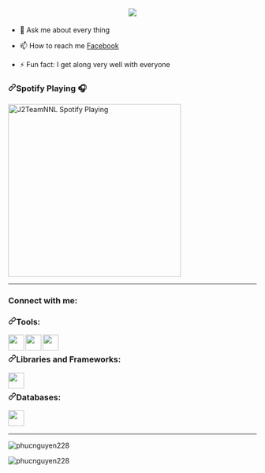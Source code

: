 <h1 align="center">
    <img src="https://readme-typing-svg.herokuapp.com/?font=Righteous&size=35&center=true&vCenter=true&width=500&height=70&duration=4000&lines=Hi+fellows+👋;+I'm+Phuc+Nguyen!;" />
</h1>

- 💬 Ask me about every thing

- 📫 How to reach me <a href="https://www.facebook.com/nguyenphuc.22821" rel="nofollow">Facebook</a>

- ⚡ Fun fact: I get along very well with everyone

<h3 dir="auto"><a id="user-content-spotify-playing-" class="anchor" aria-hidden="true" href="#spotify-playing-"><svg class="octicon octicon-link" viewBox="0 0 16 16" version="1.1" width="16" height="16" aria-hidden="true"><path fill-rule="evenodd" d="M7.775 3.275a.75.75 0 001.06 1.06l1.25-1.25a2 2 0 112.83 2.83l-2.5 2.5a2 2 0 01-2.83 0 .75.75 0 00-1.06 1.06 3.5 3.5 0 004.95 0l2.5-2.5a3.5 3.5 0 00-4.95-4.95l-1.25 1.25zm-4.69 9.64a2 2 0 010-2.83l2.5-2.5a2 2 0 012.83 0 .75.75 0 001.06-1.06 3.5 3.5 0 00-4.95 0l-2.5 2.5a3.5 3.5 0 004.95 4.95l1.25-1.25a.75.75 0 00-1.06-1.06l-1.25 1.25a2 2 0 01-2.83 0z"></path></svg></a>Spotify Playing <g-emoji class="g-emoji" alias="headphones" fallback-src="https://github.githubassets.com/images/icons/emoji/unicode/1f3a7.png">🎧</g-emoji></h3>
<p dir="auto"><a href="https://open.spotify.com/user/31ghget3jspvgpjwbv5pcwli3smab" rel="nofollow"><img src="https://camo.githubusercontent.com/ff67fbe20f03beaae1e78836849c9bc59b60e67a9aa4e3231aaebebfbabe7c71/68747470733a2f2f73706f746966792d706c6179696e672d6769742d6d61737465722e6a327465616d6e6e6c2e76657263656c2e6170702f6170692f73706f746966792d706c6179696e67" alt="J2TeamNNL Spotify Playing" width="350" data-canonical-src="https://spotify-playing-git-master.j2teamnnl.vercel.app/api/spotify-playing" style="max-width: 100%;"></a></p>

<hr>

<h3 align="left">Connect with me:</h3>
<p align="left">
</p>

<h3 dir="auto"><a id="user-content-tools" class="anchor" aria-hidden="true" href="#tools"><svg class="octicon octicon-link" viewBox="0 0 16 16" version="1.1" width="16" height="16" aria-hidden="true"><path fill-rule="evenodd" d="M7.775 3.275a.75.75 0 001.06 1.06l1.25-1.25a2 2 0 112.83 2.83l-2.5 2.5a2 2 0 01-2.83 0 .75.75 0 00-1.06 1.06 3.5 3.5 0 004.95 0l2.5-2.5a3.5 3.5 0 00-4.95-4.95l-1.25 1.25zm-4.69 9.64a2 2 0 010-2.83l2.5-2.5a2 2 0 012.83 0 .75.75 0 001.06-1.06 3.5 3.5 0 00-4.95 0l-2.5 2.5a3.5 3.5 0 004.95 4.95l1.25-1.25a.75.75 0 00-1.06-1.06l-1.25 1.25a2 2 0 01-2.83 0z"></path></svg></a>Tools:</h3>
<p dir="auto"><a target="_blank" rel="noopener noreferrer nofollow" href="https://camo.githubusercontent.com/e25e3749060b9d7d07edae288b1dc455efd0357f2b1de0282b255059d69a49c6/68747470733a2f2f63646e2e6a7364656c6976722e6e65742f6e706d2f73696d706c652d69636f6e7340342e382e302f69636f6e732f70687073746f726d2e737667"><img align="left" height="32" width="32" src="https://camo.githubusercontent.com/e25e3749060b9d7d07edae288b1dc455efd0357f2b1de0282b255059d69a49c6/68747470733a2f2f63646e2e6a7364656c6976722e6e65742f6e706d2f73696d706c652d69636f6e7340342e382e302f69636f6e732f70687073746f726d2e737667" data-canonical-src="https://cdn.jsdelivr.net/npm/simple-icons@4.8.0/icons/phpstorm.svg" style="max-width: 100%;"></a></p>
<p dir="auto"><a target="_blank" rel="noopener noreferrer nofollow" href="https://camo.githubusercontent.com/e1a0140c86a2e3777df78d24251f7c52bafe6779f988ea3cc213b54c502e2b63/68747470733a2f2f63646e2e6a7364656c6976722e6e65742f6e706d2f73696d706c652d69636f6e7340342e382e302f69636f6e732f78616d70702e737667"><img align="left" height="32" width="32" src="https://camo.githubusercontent.com/e1a0140c86a2e3777df78d24251f7c52bafe6779f988ea3cc213b54c502e2b63/68747470733a2f2f63646e2e6a7364656c6976722e6e65742f6e706d2f73696d706c652d69636f6e7340342e382e302f69636f6e732f78616d70702e737667" data-canonical-src="https://cdn.jsdelivr.net/npm/simple-icons@4.8.0/icons/xampp.svg" style="max-width: 100%;"></a></p>
<p dir="auto"><a target="_blank" rel="noopener noreferrer nofollow" href="https://camo.githubusercontent.com/ebe594a9d39d111f1c69787b7672acdd1762831298fb62d580787266f465ccb9/68747470733a2f2f63646e2e6a7364656c6976722e6e65742f6e706d2f73696d706c652d69636f6e7340342e382e302f69636f6e732f6c617261676f6e2e737667"><img align="left" height="32" width="32" src="https://camo.githubusercontent.com/ebe594a9d39d111f1c69787b7672acdd1762831298fb62d580787266f465ccb9/68747470733a2f2f63646e2e6a7364656c6976722e6e65742f6e706d2f73696d706c652d69636f6e7340342e382e302f69636f6e732f6c617261676f6e2e737667" data-canonical-src="https://cdn.jsdelivr.net/npm/simple-icons@4.8.0/icons/laragon.svg" style="max-width: 100%;"></a></p>
<br>
<h3 dir="auto"><a id="user-content-libraries-and-frameworks" class="anchor" aria-hidden="true" href="#libraries-and-frameworks"><svg class="octicon octicon-link" viewBox="0 0 16 16" version="1.1" width="16" height="16" aria-hidden="true"><path fill-rule="evenodd" d="M7.775 3.275a.75.75 0 001.06 1.06l1.25-1.25a2 2 0 112.83 2.83l-2.5 2.5a2 2 0 01-2.83 0 .75.75 0 00-1.06 1.06 3.5 3.5 0 004.95 0l2.5-2.5a3.5 3.5 0 00-4.95-4.95l-1.25 1.25zm-4.69 9.64a2 2 0 010-2.83l2.5-2.5a2 2 0 012.83 0 .75.75 0 001.06-1.06 3.5 3.5 0 00-4.95 0l-2.5 2.5a3.5 3.5 0 004.95 4.95l1.25-1.25a.75.75 0 00-1.06-1.06l-1.25 1.25a2 2 0 01-2.83 0z"></path></svg></a>Libraries and Frameworks:</h3>
<p dir="auto"><a target="_blank" rel="noopener noreferrer nofollow" href="https://camo.githubusercontent.com/8b5960a67fbf98d6876b93fe6206a7a31ff6ead3465ab639d6171d3a5d00cfa0/68747470733a2f2f63646e2e6a7364656c6976722e6e65742f6e706d2f73696d706c652d69636f6e7340342e382e302f69636f6e732f6c61726176656c2e737667"><img align="left" height="32" width="32" src="https://camo.githubusercontent.com/8b5960a67fbf98d6876b93fe6206a7a31ff6ead3465ab639d6171d3a5d00cfa0/68747470733a2f2f63646e2e6a7364656c6976722e6e65742f6e706d2f73696d706c652d69636f6e7340342e382e302f69636f6e732f6c61726176656c2e737667" data-canonical-src="https://cdn.jsdelivr.net/npm/simple-icons@4.8.0/icons/laravel.svg" style="max-width: 100%;"></a></p>
<br>
<h3 dir="auto"><a id="user-content-databases" class="anchor" aria-hidden="true" href="#databases"><svg class="octicon octicon-link" viewBox="0 0 16 16" version="1.1" width="16" height="16" aria-hidden="true"><path fill-rule="evenodd" d="M7.775 3.275a.75.75 0 001.06 1.06l1.25-1.25a2 2 0 112.83 2.83l-2.5 2.5a2 2 0 01-2.83 0 .75.75 0 00-1.06 1.06 3.5 3.5 0 004.95 0l2.5-2.5a3.5 3.5 0 00-4.95-4.95l-1.25 1.25zm-4.69 9.64a2 2 0 010-2.83l2.5-2.5a2 2 0 012.83 0 .75.75 0 001.06-1.06 3.5 3.5 0 00-4.95 0l-2.5 2.5a3.5 3.5 0 004.95 4.95l1.25-1.25a.75.75 0 00-1.06-1.06l-1.25 1.25a2 2 0 01-2.83 0z"></path></svg></a>Databases:</h3>
<p dir="auto"><a target="_blank" rel="noopener noreferrer nofollow" href="https://camo.githubusercontent.com/7de394d17b61c6077dd8dbe81944f9ab0e8fee8f1e95c899154faecb03b7b4ac/68747470733a2f2f63646e2e6a7364656c6976722e6e65742f6e706d2f73696d706c652d69636f6e7340342e382e302f69636f6e732f6d7973716c2e737667"><img align="left" height="32" width="32" src="https://camo.githubusercontent.com/7de394d17b61c6077dd8dbe81944f9ab0e8fee8f1e95c899154faecb03b7b4ac/68747470733a2f2f63646e2e6a7364656c6976722e6e65742f6e706d2f73696d706c652d69636f6e7340342e382e302f69636f6e732f6d7973716c2e737667" data-canonical-src="https://cdn.jsdelivr.net/npm/simple-icons@4.8.0/icons/mysql.svg" style="max-width: 100%;"></a></p>
<br>
<br>
<hr>

<img align="center" src="https://github-readme-stats.vercel.app/api?username=phucnguyen228&show_icons=true&locale=en" alt="phucnguyen228" style="max-width: 100%;" />

<p align="left"> <img src="https://komarev.com/ghpvc/?username=phucnguyen228&label=Profile%20views&color=0e75b6&style=flat" alt="phucnguyen228" /> </p>

